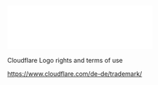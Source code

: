  [![image alt text](https://raw.githubusercontent.com/hexo-team/hexo-team/main/cf-access-white.svg)](https://fliptip.cloudflareaccess.com/)

Cloudflare Logo rights and terms of use

https://www.cloudflare.com/de-de/trademark/
